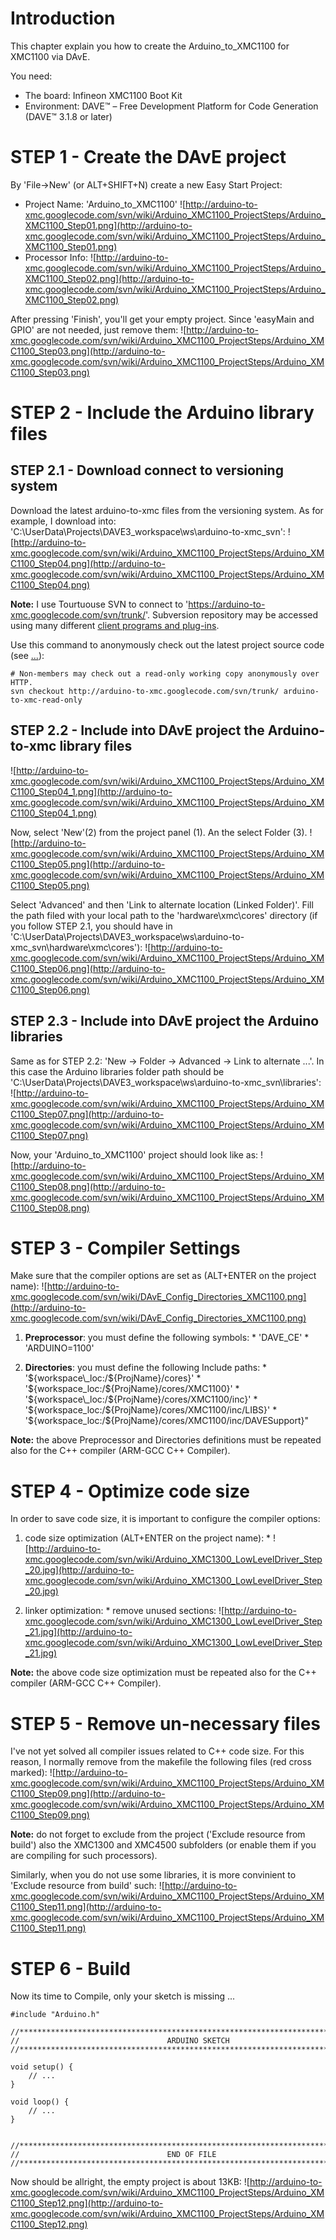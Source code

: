 # Introduction #

This chapter explain you how to create the Arduino\_to\_XMC1100 for XMC1100 via DAvE.

You need:
  * The board: Infineon XMC1100 Boot Kit
  * Environment: DAVE™ – Free Development Platform for Code Generation (DAVE™ 3.1.8 or later)



# STEP 1 - Create the DAvE project #

By 'File->New' (or ALT+SHIFT+N) create a new Easy Start Project:
  * Project Name: 'Arduino\_to\_XMC1100' ![http://arduino-to-xmc.googlecode.com/svn/wiki/Arduino_XMC1100_ProjectSteps/Arduino_XMC1100_Step01.png](http://arduino-to-xmc.googlecode.com/svn/wiki/Arduino_XMC1100_ProjectSteps/Arduino_XMC1100_Step01.png)
  * Processor Info: ![http://arduino-to-xmc.googlecode.com/svn/wiki/Arduino_XMC1100_ProjectSteps/Arduino_XMC1100_Step02.png](http://arduino-to-xmc.googlecode.com/svn/wiki/Arduino_XMC1100_ProjectSteps/Arduino_XMC1100_Step02.png)

After pressing 'Finish', you'll get your empty project. Since 'easyMain and GPIO' are not needed, just remove them:
![http://arduino-to-xmc.googlecode.com/svn/wiki/Arduino_XMC1100_ProjectSteps/Arduino_XMC1100_Step03.png](http://arduino-to-xmc.googlecode.com/svn/wiki/Arduino_XMC1100_ProjectSteps/Arduino_XMC1100_Step03.png)



# STEP 2 - Include the  Arduino library files #

## STEP 2.1 - Download connect to versioning system ##
Download the latest arduino-to-xmc files from the versioning system. As for example, I download into: 'C:\UserData\Projects\DAVE3\_workspace\ws\arduino-to-xmc\_svn':
![http://arduino-to-xmc.googlecode.com/svn/wiki/Arduino_XMC1100_ProjectSteps/Arduino_XMC1100_Step04.png](http://arduino-to-xmc.googlecode.com/svn/wiki/Arduino_XMC1100_ProjectSteps/Arduino_XMC1100_Step04.png)

**Note:** I use Tourtuouse SVN to connect to 'https://arduino-to-xmc.googlecode.com/svn/trunk/'. Subversion repository may be accessed using many different [client programs and plug-ins](http://subversion.apache.org/packages.html).

Use this command to anonymously check out the latest project source code (see [...](http://code.google.com/p/arduino-to-xmc/source/checkout)):
```
# Non-members may check out a read-only working copy anonymously over HTTP.
svn checkout http://arduino-to-xmc.googlecode.com/svn/trunk/ arduino-to-xmc-read-only 
```

## STEP 2.2 - Include into DAvE project the Arduino-to-xmc library files ##

![http://arduino-to-xmc.googlecode.com/svn/wiki/Arduino_XMC1100_ProjectSteps/Arduino_XMC1100_Step04_1.png](http://arduino-to-xmc.googlecode.com/svn/wiki/Arduino_XMC1100_ProjectSteps/Arduino_XMC1100_Step04_1.png)

Now, select 'New'(2) from the project panel (1). An the select Folder (3).
![http://arduino-to-xmc.googlecode.com/svn/wiki/Arduino_XMC1100_ProjectSteps/Arduino_XMC1100_Step05.png](http://arduino-to-xmc.googlecode.com/svn/wiki/Arduino_XMC1100_ProjectSteps/Arduino_XMC1100_Step05.png)

Select 'Advanced' and then 'Link to alternate location (Linked Folder)'. Fill the path filed with your local path to the 'hardware\xmc\cores\' directory (if you follow STEP 2.1, you should have in 'C:\UserData\Projects\DAVE3\_workspace\ws\arduino-to-xmc\_svn\hardware\xmc\cores'):
![http://arduino-to-xmc.googlecode.com/svn/wiki/Arduino_XMC1100_ProjectSteps/Arduino_XMC1100_Step06.png](http://arduino-to-xmc.googlecode.com/svn/wiki/Arduino_XMC1100_ProjectSteps/Arduino_XMC1100_Step06.png)

## STEP 2.3 - Include into DAvE project the Arduino libraries ##

Same as for STEP 2.2: 'New -> Folder -> Advanced -> Link to alternate ...'. In this case the Arduino libraries folder path should be 'C:\UserData\Projects\DAVE3\_workspace\ws\arduino-to-xmc\_svn\libraries':
![http://arduino-to-xmc.googlecode.com/svn/wiki/Arduino_XMC1100_ProjectSteps/Arduino_XMC1100_Step07.png](http://arduino-to-xmc.googlecode.com/svn/wiki/Arduino_XMC1100_ProjectSteps/Arduino_XMC1100_Step07.png)

Now, your 'Arduino\_to\_XMC1100' project should look like as:
![http://arduino-to-xmc.googlecode.com/svn/wiki/Arduino_XMC1100_ProjectSteps/Arduino_XMC1100_Step08.png](http://arduino-to-xmc.googlecode.com/svn/wiki/Arduino_XMC1100_ProjectSteps/Arduino_XMC1100_Step08.png)



# STEP 3 - Compiler Settings #

Make sure that the compiler options are set as (ALT+ENTER on the project name):
![http://arduino-to-xmc.googlecode.com/svn/wiki/DAvE_Config_Directories_XMC1100.png](http://arduino-to-xmc.googlecode.com/svn/wiki/DAvE_Config_Directories_XMC1100.png)

  1. **Preprocessor**: you must define the following symbols:
    * 'DAVE\_CE'
    * 'ARDUINO=1100'

  1. **Directories**: you must define the following Include paths:
    * '${workspace\_loc:/${ProjName}/cores}'
    * '${workspace\_loc:/${ProjName}/cores/XMC1100}'
    * '${workspace\_loc:/${ProjName}/cores/XMC1100/inc}'
    * '${workspace\_loc:/${ProjName}/cores/XMC1100/inc/LIBS}'
    * '${workspace\_loc:/${ProjName}/cores/XMC1100/inc/DAVESupport}"

**Note:** the above Preprocessor and Directories definitions must be repeated also for the C++ compiler (ARM-GCC C++ Compiler).



# STEP 4 - Optimize code size #

In order to save code size, it is important to configure the compiler options:
  1. code size optimization (ALT+ENTER on the project name):
    * ![http://arduino-to-xmc.googlecode.com/svn/wiki/Arduino_XMC1300_LowLevelDriver_Step_20.jpg](http://arduino-to-xmc.googlecode.com/svn/wiki/Arduino_XMC1300_LowLevelDriver_Step_20.jpg)

  1. linker optimization:
    * remove unused sections: ![http://arduino-to-xmc.googlecode.com/svn/wiki/Arduino_XMC1300_LowLevelDriver_Step_21.jpg](http://arduino-to-xmc.googlecode.com/svn/wiki/Arduino_XMC1300_LowLevelDriver_Step_21.jpg)

**Note:** the above code size optimization must be repeated also for the C++ compiler (ARM-GCC C++ Compiler).

# STEP 5 - Remove un-necessary files #

I've not yet solved all compiler issues related to C++ code size. For this reason, I normally remove from the makefile the following files (red cross marked):
![http://arduino-to-xmc.googlecode.com/svn/wiki/Arduino_XMC1100_ProjectSteps/Arduino_XMC1100_Step09.png](http://arduino-to-xmc.googlecode.com/svn/wiki/Arduino_XMC1100_ProjectSteps/Arduino_XMC1100_Step09.png)

**Note:** do not forget to exclude from the project ('Exclude resource from build') also the XMC1300 and XMC4500 subfolders (or enable them if you are compiling for such processors).

Similarly, when you do not use some libraries, it is more convinient to 'Exclude resource from build' such:
![http://arduino-to-xmc.googlecode.com/svn/wiki/Arduino_XMC1100_ProjectSteps/Arduino_XMC1100_Step11.png](http://arduino-to-xmc.googlecode.com/svn/wiki/Arduino_XMC1100_ProjectSteps/Arduino_XMC1100_Step11.png)

# STEP 6 - Build #

Now its time to Compile, only your sketch is missing ...
```
#include "Arduino.h"

//****************************************************************************
// 							       ARDUINO SKETCH
//****************************************************************************

void setup() {
	// ...
}

void loop() {
	// ...
}


//****************************************************************************
// 							       END OF FILE
//****************************************************************************
```

Now should be allright, the empty project is about 13KB:
![http://arduino-to-xmc.googlecode.com/svn/wiki/Arduino_XMC1100_ProjectSteps/Arduino_XMC1100_Step12.png](http://arduino-to-xmc.googlecode.com/svn/wiki/Arduino_XMC1100_ProjectSteps/Arduino_XMC1100_Step12.png)

